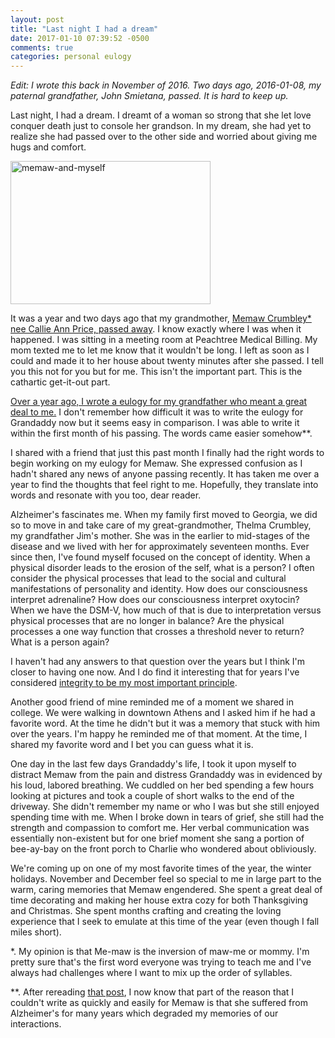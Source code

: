 ```yaml
---
layout: post
title: "Last night I had a dream"
date: 2017-01-10 07:39:52 -0500
comments: true
categories: personal eulogy
---
```


_Edit: I wrote this back in November of 2016. Two days ago, 2016-01-08, my paternal grandfather, John Smietana, passed. It is hard to keep up._

Last night, I had a dream. I dreamt of a woman so strong that she let love conquer death just to console her grandson. In my dream, she had yet to realize she had passed over to the other side and worried about giving me hugs and comfort.

<a data-flickr-embed="true"  href="https://www.flickr.com/photos/67828440@N05/31386343584/in/dateposted-public/" title="memaw-and-myself"><img src="https://c1.staticflickr.com/1/683/31386343584_0e66f5e7c9_n.jpg" width="320" height="229" alt="memaw-and-myself"></a><script async src="//embedr.flickr.com/assets/client-code.js" charset="utf-8"></script>

<!-- more -->

It was a year and two days ago that my grandmother, [Memaw Crumbley* nee Callie Ann Price, passed away](http://www.legacy.com/obituaries/onlineathens/obituary.aspx?pid=176638501). I know exactly where I was when it happened. I was sitting in a meeting room at Peachtree Medical Billing. My mom texted me to let me know that it wouldn't be long. I left as soon as I could and made it to her house about twenty minutes after she passed. I tell you this not for you but for me. This isn't the important part. This is the cathartic get-it-out part.

[Over a year ago, I wrote a eulogy for my grandfather who meant a great deal to me.](http://blog.jonathanrwallace.com/blog/2015/09/11/my-first-eulogy/) I don't remember how difficult it was to write the eulogy for Grandaddy now but it seems easy in comparison. I was able to write it within the first month of his passing. The words came easier somehow**.

I shared with a friend that just this past month I finally had the right words to begin working on my eulogy for Memaw. She expressed confusion as I hadn't shared any news of anyone passing recently. It has taken me over a year to find the thoughts that feel right to me. Hopefully, they translate into words and resonate with you too, dear reader.

Alzheimer's fascinates me. When my family first moved to Georgia, we did so to move in and take care of my great-grandmother, Thelma Crumbley, my grandfather Jim's mother. She was in the earlier to mid-stages of the disease and we lived with her for approximately seventeen months. Ever since then, I've found myself focused on the concept of identity. When a physical disorder leads to the erosion of the self, what is a person? I often consider the physical processes that lead to the social and cultural manifestations of personality and identity.  How does our consciousness interpret adrenaline? How does our consciousness interpret oxytocin? When we have the DSM-V, how much of that is due to interpretation versus physical processes that are no longer in balance? Are the physical processes a one way function that crosses a threshold never to return?  What is a person again?

I haven't had any answers to that question over the years but I think I'm closer to having one now. And I do find it interesting that for years I've considered [integrity to be my most important principle](http://blog.jonathanrwallace.com/blog/2016/11/13/resonating-principles/).

Another good friend of mine reminded me of a moment we shared in college. We were walking in downtown Athens and I asked him if he had a favorite word. At the time he didn't but it was a memory that stuck with him over the years. I'm happy he reminded me of that moment.  At the time, I shared my favorite word and I bet you can guess what it is.

One day in the last few days Grandaddy's life, I took it upon myself to distract Memaw from the pain and distress Grandaddy was in evidenced by his loud, labored breathing. We cuddled on her bed spending a few hours looking at pictures and took a couple of short walks to the end of the driveway. She didn't remember my name or who I was but she still enjoyed spending time with me. When I broke down in tears of grief, she still had the strength and compassion to comfort me. Her verbal communication was essentially non-existent but for one brief moment she sang a portion of bee-ay-bay on the front porch to Charlie who wondered about obliviously.

We're coming up on one of my most favorite times of the year, the winter holidays. November and December feel so special to me in large part to the warm, caring memories that Memaw engendered. She spent a great deal of time decorating and making her house extra cozy for both Thanksgiving and Christmas.  She spent months crafting and creating the loving experience that I seek to emulate at this time of the year (even though I fall miles short).

*. My opinion is that Me-maw is the inversion of maw-me or mommy. I'm pretty sure that's the first word everyone was trying to teach me and I've always had challenges where I want to mix up the order of syllables.

**. After rereading [that post](http://blog.jonathanrwallace.com/blog/2015/09/11/my-first-eulogy/), I now know that part of the reason that I couldn't write as quickly and easily for Memaw is that she suffered from Alzheimer's for many years which degraded my memories of our interactions.
